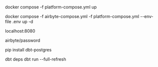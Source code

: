 docker compose -f platform-compose.yml up

docker compose -f airbyte-compose.yml -f platform-compose.yml  --env-file .env up -d

localhost:8080

airbyte/password

pip install dbt-postgres

dbt deps
dbt run --full-refresh